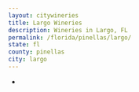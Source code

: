```yaml
---
layout: citywineries
title: Largo Wineries
description: Wineries in Largo, FL
permalink: /florida/pinellas/largo/
state: fl
county: pinellas
city: largo
---
```

-
